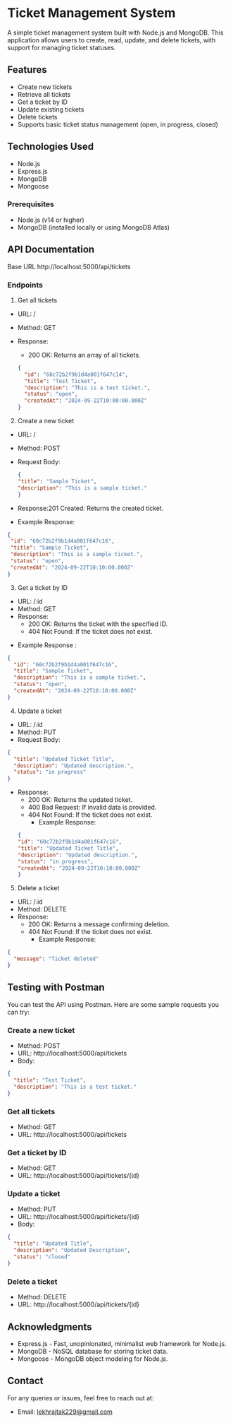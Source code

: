 # Ticket Management System

A simple ticket management system built with Node.js and MongoDB. This application allows users to create, read, update, and delete tickets, with support for managing ticket statuses.

## Features

- Create new tickets
- Retrieve all tickets
- Get a ticket by ID
- Update existing tickets
- Delete tickets
- Supports basic ticket status management (open, in progress, closed)

## Technologies Used

- Node.js
- Express.js
- MongoDB
- Mongoose

### Prerequisites

- Node.js (v14 or higher)
- MongoDB (installed locally or using MongoDB Atlas)

## API Documentation
Base URL
http://localhost:5000/api/tickets
### Endpoints
1. Get all tickets
+ URL: /
+ Method: GET
+ Response:
  - 200 OK: Returns an array of all tickets.
  
  ```json
  {
    "id": "60c72b2f9b1d4a001f647c14",
    "title": "Test Ticket",
    "description": "This is a test ticket.",
    "status": "open",
    "createdAt": "2024-09-22T10:00:00.000Z"
  }
  
2. Create a new ticket
+ URL: /
+ Method: POST
+ Request Body:
  ```json
  {
  "title": "Sample Ticket",
  "description": "This is a sample ticket."
  }
  ```

+ Response:201 Created: Returns the created ticket.
- Example Response:
    
 ```json
{
  "id": "60c72b2f9b1d4a001f647c16",
  "title": "Sample Ticket",
  "description": "This is a sample ticket.",
  "status": "open",
  "createdAt": "2024-09-22T10:10:00.000Z"
}
```

3. Get a ticket by ID
+ URL: /:id
+ Method: GET
+ Response:
  - 200 OK: Returns the ticket with the specified ID.
  - 404 Not Found: If the ticket does not exist.
- Example Response :
```json
{
  "id": "60c72b2f9b1d4a001f647c16",
  "title": "Sample Ticket",
  "description": "This is a sample ticket.",
  "status": "open",
  "createdAt": "2024-09-22T10:10:00.000Z"
}
```
4. Update a ticket
+ URL: /:id
+ Method: PUT
+ Request Body:
```json
{
  "title": "Updated Ticket Title",
  "description": "Updated description.",
  "status": "in progress"
}
```
+ Response:
  - 200 OK: Returns the updated ticket.
  - 400 Bad Request: If invalid data is provided.
  - 404 Not Found: If the ticket does not exist.
    - Example Response:
  ```json
  {
  "id": "60c72b2f9b1d4a001f647c16",
  "title": "Updated Ticket Title",
  "description": "Updated description.",
  "status": "in progress",
  "createdAt": "2024-09-22T10:10:00.000Z"
  }
  ```
 
5. Delete a ticket
+ URL: /:id
+ Method: DELETE
+ Response:
  - 200 OK: Returns a message confirming deletion.
  - 404 Not Found: If the ticket does not exist.
    + Example Response:

```json
{
  "message": "Ticket deleted"
}
```
## Testing with Postman
 You can test the API using Postman. Here are some sample requests you can try:

### Create a new ticket

+ Method: POST
+ URL: http://localhost:5000/api/tickets
+ Body:
```json
{
  "title": "Test Ticket",
  "description": "This is a test ticket."
}
```
### Get all tickets

+ Method: GET
+ URL: http://localhost:5000/api/tickets
  
### Get a ticket by ID
+ Method: GET
+ URL: http://localhost:5000/api/tickets/{id}

### Update a ticket
+ Method: PUT
+ URL: http://localhost:5000/api/tickets/{id}
+ Body:
```json
{
  "title": "Updated Title",
  "description": "Updated Description",
  "status": "closed"
}
```
### Delete a ticket
+ Method: DELETE
+ URL: http://localhost:5000/api/tickets/{id}
  
## Acknowledgments
+ Express.js - Fast, unopinionated, minimalist web framework for Node.js.
+ MongoDB - NoSQL database for storing ticket data.
+ Mongoose - MongoDB object modeling for Node.js.

## Contact
For any queries or issues, feel free to reach out at:

+ Email: lekhrajtak229@gmail.com
